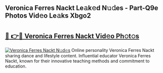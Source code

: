 ## Veronica Ferres Nackt Le𝚊k𝚎d N𝚞𝚍es - Part-Q9e Photos Vid𝚎o Le𝚊ks Xbgo2

# <h2><a href="http://fb3reli.evod.top/?m=Veronica+Ferres+Nackt">🔗 👉🔴 Veronica Ferres Nackt Vid𝚎o Ph𝚘t𝚘s</a></h2>

[![Veronica Ferres Nackt N𝚞d𝚎s](https://i.imgur.com/8V9OHl7.gif)](http://fb3reli.evod.top/?m=Veronica+Ferres+Nackt)
Online personality Veronica Ferres Nackt sharing dance and lifestyle content. Influential educator Veronica Ferres Nackt, known for their innovative teaching methods and commitment to education. 
